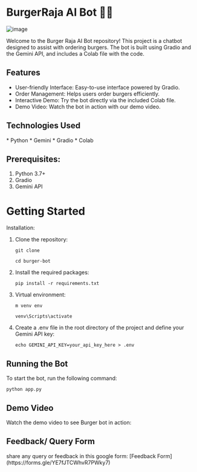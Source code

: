 <h1>BurgerRaja AI Bot 🍔🤖</h1>

![image](https://github.com/Geetika-Behl/Burger-Bot/assets/142812594/f61f63d0-d0d3-492e-b781-388fcbdcac96)

Welcome to the Burger Raja AI Bot repository! This project is a chatbot designed to assist with ordering burgers. The bot is built using Gradio and the Gemini API, and includes a Colab file with the code.

<h2>Features</h2>

* User-friendly Interface: Easy-to-use interface powered by Gradio.
* Order Management: Helps users order burgers efficiently.
* Interactive Demo:  Try the bot directly via the included Colab file.
* Demo Video: Watch the bot in action with our demo video.

<h2>Technologies Used</h2>
  * Python 
  * Gemini
  * Gradio
  * Colab

<h2>Prerequisites:</h2>

1. Python 3.7+
2. Gradio
3. Gemini API

<h1> Getting Started </h1>

</h2>Installation:</h2>

1. Clone the repository:

   `git clone `
   
   `cd burger-bot`

2. Install the required packages:
   
   `pip install -r requirements.txt`

3. Virtual environment:
   
   `m venv env   `
   
   `venv\Scripts\activate  `

4. Create a .env file in the root directory of the project and define your Gemini API key:

   `echo GEMINI_API_KEY=your_api_key_here > .env`


<h2> Running the Bot </h2>

To start the bot, run the following command:

`python app.py`

<h2> Demo Video </h2>
Watch the demo video to see Burger bot in action:

<h2> Feedback/ Query Form </h2>
share any query or feedback in this google form: [Feedback Form](https://forms.gle/YE7fJTCWhvR7PWky7)


